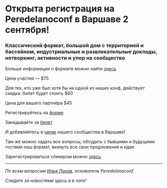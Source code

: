 # Открыта регистрация на **Peredelanoconf** в Варшаве 2 сентября!

### Классический формат, большой дом с территорией и бассейном, индустриальные и развлекательные доклады, нетворкинг, активности и упор на сообщество

Больше информации о формате можно найти [здесь](/./confs/standard.md)

Цена участия — $75

Для тех, кто уже был хотя бы на одной из наших конф, действует скидка: билет будет стоить $60

Цена для вашего партнёра $45

Регистрируйтесь на [форме](https://docs.google.com/forms/d/1-B35eC_k2JHqdod_hX9HoF3yTbBMG2SW_YhxijUiHA4)

Закидывайте за [билет](/./guides/how-to-pay.md)

И добавляйтесь в [чатик](https://t.me/peredelanoconf_warsaw) нашего сообщества в Варшаве! 

Там же можно задать все вопросы, обсудить с бывшими и будущими гостями наш формат, вкинуть все свои предложения и идеи

Зарегистрироваться спикером можно [здесь](/./guides/tech-speech.md)

---

_По всем вопросам [Илья Лахов](https://t.me/ilakhov), основатель Peredelanoconf_

_Следите за новостями здесь и в чате!_
